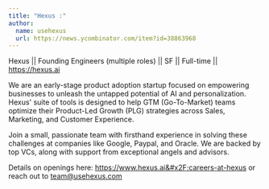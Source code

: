```yaml
---
title: "Hexus :"
author:
  name: usehexus
  url: https://news.ycombinator.com/item?id=38863968
---
```

Hexus || Founding Engineers (multiple roles) || SF || Full-time || <a href="https:&#x2F;&#x2F;hexus.ai" rel="nofollow">https:&#x2F;&#x2F;hexus.ai</a>

We are an early-stage product adoption startup focused on empowering businesses to unleash the untapped potential of AI and personalization. Hexus&#x27; suite of tools is designed to help GTM (Go-To-Market) teams optimize their Product-Led Growth (PLG) strategies across Sales, Marketing, and Customer Experience.

Join a small, passionate team with firsthand experience in solving these challenges at companies like Google, Paypal, and Oracle. We are backed by top VCs, along with support from exceptional angels and advisors.

Details on openings here: <a href="https:&#x2F;&#x2F;www.hexus.ai&#x2F;careers-at-hexus" rel="nofollow">https:&#x2F;&#x2F;www.hexus.ai&#x2F;careers-at-hexus</a> or reach out to team@usehexus.com
